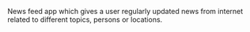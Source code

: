 News feed app which gives a user regularly updated news from internet related to different topics, persons or locations.

